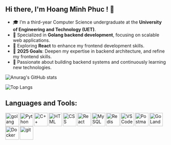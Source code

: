 ## Hi there, I'm Hoang Minh Phuc ! 👋


- 🎓 I’m a third-year Computer Science undergraduate at the **University of Engineering and Technology (UET)**.  
- 🌱 Specialized in **Golang backend development**, focusing on scalable web applications.  
- 🔭 Exploring **React** to enhance my frontend development skills.  
- 🎯 **2025 Goals**: Deepen my expertise in backend architecture, and refine my frontend skills.  
- 🚀 Passionate about building backend systems and continuously learning new technologies.

![Anurag's GitHub stats](https://github-readme-stats.vercel.app/api?username=hoangminhphuc&show_icons=true&theme=graywhite&rank_icon=github)

![Top Langs](https://github-readme-stats.vercel.app/api/top-langs/?username=hoangminhphuc&hide_progress=true)

## Languages and Tools:

<p align="left">
  <a href="https://golang.org" target="_blank"> 
  <img align="left" src="https://cdn.jsdelivr.net/gh/devicons/devicon/icons/go/go-original.svg" alt="golang" height="42px"/> 
</a>  
<a href="https://www.python.org" target="_blank">
  <img align="left" alt="Python" height="42px" src="https://cdn.jsdelivr.net/gh/devicons/devicon/icons/python/python-original.svg">
</a> 
<a href="https://isocpp.org" target="_blank"> 
  <img align="left" alt="C++" height="42px" src="https://cdn.jsdelivr.net/gh/devicons/devicon/icons/cplusplus/cplusplus-original.svg"> 
</a> 
<a href="https://developer.mozilla.org/en-US/docs/Web/HTML" target="_blank"> 
  <img align="left" alt="HTML" height="42px" src="https://cdn.jsdelivr.net/gh/devicons/devicon/icons/html5/html5-original.svg"> 
</a> 
<a href="https://developer.mozilla.org/en-US/docs/Web/CSS" target="_blank">
  <img align="left" alt="CSS" height="42px" src="https://cdn.jsdelivr.net/gh/devicons/devicon/icons/css3/css3-original.svg">
</a> 
<a href="https://reactjs.org/" target="_blank"> 
  <img align="left" alt="React" height="42px" src="https://cdn.jsdelivr.net/gh/devicons/devicon/icons/react/react-original.svg">
</a> 
<a href="https://www.mysql.com/" target="_blank"> 
  <img align="left" alt="MySQL" height="42px" src="https://cdn.jsdelivr.net/gh/devicons/devicon/icons/mysql/mysql-original.svg"> 
</a>
<a href="https://redis.io/" target="_blank">
  <img src="https://www.svgrepo.com/show/303460/redis-logo.svg" align="left" alt="Redis" height="42px" />
</a>
<a href="https://code.visualstudio.com/" target="_blank"> 
  <img align="left" alt="VSCode" height="42px" src="https://cdn.jsdelivr.net/gh/devicons/devicon/icons/vscode/vscode-original.svg"> 
</a> 
<a href="https://www.postman.com/" target="_blank"> 
  <img align="left" alt="Postman" height="42px" src="https://www.vectorlogo.zone/logos/getpostman/getpostman-icon.svg"> 
</a> 
<a href="https://www.jetbrains.com/go/" target="_blank"> 
  <img align="left" alt="GoLand" height="42px" src="https://resources.jetbrains.com/storage/products/goland/img/meta/goland_logo_300x300.png"> 
</a> 
<a href="https://www.docker.com/" target="_blank"> 
  <img align="left" alt="Docker" height="42px" src="https://cdn.jsdelivr.net/gh/devicons/devicon/icons/docker/docker-original.svg"> 
</a> 
<a href="https://git-scm.com/" target="_blank"> 
  <img src="https://raw.githubusercontent.com/rahul-jha98/github_readme_icons/main/language_and_tools/square/git-scm/git-scm.svg" align="left" alt="git" height='42px'/> 
</a>
</p>



<!--
**hoangminhphuc/hoangminhphuc** is a ✨ _special_ ✨ repository because its `README.md` (this file) appears on your GitHub profile.

Here are some ideas to get you started:

- 🔭 I’m currently working on ...
- 🌱 I’m currently learning ...
- 👯 I’m looking to collaborate on ...
- 🤔 I’m looking for help with ...
- 💬 Ask me about ...
- 📫 How to reach me: ...
- 😄 Pronouns: ...
- ⚡ Fun fact: ...
-->

